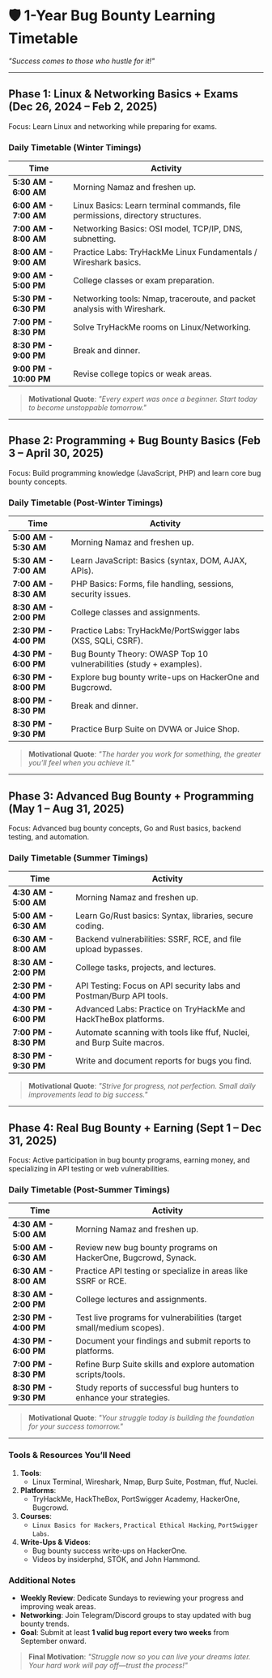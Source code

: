 # 🛡️ **1-Year Bug Bounty Learning Timetable**  
*"Success comes to those who hustle for it!"*  

---

## **Phase 1: Linux & Networking Basics + Exams (Dec 26, 2024 – Feb 2, 2025)**  
Focus: Learn Linux and networking while preparing for exams.  

### Daily Timetable (Winter Timings)
| **Time**           | **Activity**                                                                 |
|---------------------|-----------------------------------------------------------------------------|
| **5:30 AM - 6:00 AM** | Morning Namaz and freshen up.                                             |
| **6:00 AM - 7:00 AM** | Linux Basics: Learn terminal commands, file permissions, directory structures. |
| **7:00 AM - 8:00 AM** | Networking Basics: OSI model, TCP/IP, DNS, subnetting.                   |
| **8:00 AM - 9:00 AM** | Practice Labs: TryHackMe Linux Fundamentals / Wireshark basics.          |
| **9:00 AM - 5:00 PM** | College classes or exam preparation.                                     |
| **5:30 PM - 6:30 PM** | Networking tools: Nmap, traceroute, and packet analysis with Wireshark.  |
| **7:00 PM - 8:30 PM** | Solve TryHackMe rooms on Linux/Networking.                              |
| **8:30 PM - 9:00 PM** | Break and dinner.                                                       |
| **9:00 PM - 10:00 PM** | Revise college topics or weak areas.                                   |

> **Motivational Quote**: *"Every expert was once a beginner. Start today to become unstoppable tomorrow."*

---

## **Phase 2: Programming + Bug Bounty Basics (Feb 3 – April 30, 2025)**  
Focus: Build programming knowledge (JavaScript, PHP) and learn core bug bounty concepts.  

### Daily Timetable (Post-Winter Timings)
| **Time**           | **Activity**                                                              |
|---------------------|--------------------------------------------------------------------------|
| **5:00 AM - 5:30 AM** | Morning Namaz and freshen up.                                          |
| **5:30 AM - 7:00 AM** | Learn JavaScript: Basics (syntax, DOM, AJAX, APIs).                   |
| **7:00 AM - 8:30 AM** | PHP Basics: Forms, file handling, sessions, security issues.          |
| **8:30 AM - 2:00 PM** | College classes and assignments.                                      |
| **2:30 PM - 4:00 PM** | Practice Labs: TryHackMe/PortSwigger labs (XSS, SQLi, CSRF).          |
| **4:30 PM - 6:00 PM** | Bug Bounty Theory: OWASP Top 10 vulnerabilities (study + examples).   |
| **6:30 PM - 8:00 PM** | Explore bug bounty write-ups on HackerOne and Bugcrowd.              |
| **8:00 PM - 8:30 PM** | Break and dinner.                                                    |
| **8:30 PM - 9:30 PM** | Practice Burp Suite on DVWA or Juice Shop.                           |

> **Motivational Quote**: *"The harder you work for something, the greater you’ll feel when you achieve it."*

---

## **Phase 3: Advanced Bug Bounty + Programming (May 1 – Aug 31, 2025)**  
Focus: Advanced bug bounty concepts, Go and Rust basics, backend testing, and automation.  

### Daily Timetable (Summer Timings)  
| **Time**           | **Activity**                                                              |
|---------------------|--------------------------------------------------------------------------|
| **4:30 AM - 5:00 AM** | Morning Namaz and freshen up.                                          |
| **5:00 AM - 6:30 AM** | Learn Go/Rust basics: Syntax, libraries, secure coding.               |
| **6:30 AM - 8:00 AM** | Backend vulnerabilities: SSRF, RCE, and file upload bypasses.         |
| **8:30 AM - 2:00 PM** | College tasks, projects, and lectures.                                |
| **2:30 PM - 4:00 PM** | API Testing: Focus on API security labs and Postman/Burp API tools.   |
| **4:30 PM - 6:00 PM** | Advanced Labs: Practice on TryHackMe and HackTheBox platforms.        |
| **7:00 PM - 8:30 PM** | Automate scanning with tools like ffuf, Nuclei, and Burp Suite macros. |
| **8:30 PM - 9:30 PM** | Write and document reports for bugs you find.                        |

> **Motivational Quote**: *"Strive for progress, not perfection. Small daily improvements lead to big success."*

---

## **Phase 4: Real Bug Bounty + Earning (Sept 1 – Dec 31, 2025)**  
Focus: Active participation in bug bounty programs, earning money, and specializing in API testing or web vulnerabilities.  

### Daily Timetable (Post-Summer Timings)
| **Time**           | **Activity**                                                              |
|---------------------|--------------------------------------------------------------------------|
| **4:30 AM - 5:00 AM** | Morning Namaz and freshen up.                                          |
| **5:00 AM - 6:30 AM** | Review new bug bounty programs on HackerOne, Bugcrowd, Synack.         |
| **6:30 AM - 8:00 AM** | Practice API testing or specialize in areas like SSRF or RCE.         |
| **8:30 AM - 2:00 PM** | College lectures and assignments.                                     |
| **2:30 PM - 4:00 PM** | Test live programs for vulnerabilities (target small/medium scopes).  |
| **4:30 PM - 6:00 PM** | Document your findings and submit reports to platforms.               |
| **7:00 PM - 8:30 PM** | Refine Burp Suite skills and explore automation scripts/tools.        |
| **8:30 PM - 9:30 PM** | Study reports of successful bug hunters to enhance your strategies.   |

> **Motivational Quote**: *"Your struggle today is building the foundation for your success tomorrow."*

---

### **Tools & Resources You’ll Need**  
1. **Tools**:  
   - Linux Terminal, Wireshark, Nmap, Burp Suite, Postman, ffuf, Nuclei.  
2. **Platforms**:  
   - TryHackMe, HackTheBox, PortSwigger Academy, HackerOne, Bugcrowd.  
3. **Courses**:  
   - `Linux Basics for Hackers`, `Practical Ethical Hacking`, `PortSwigger Labs`.  
4. **Write-Ups & Videos**:  
   - Bug bounty success write-ups on HackerOne.  
   - Videos by insiderphd, STÖK, and John Hammond.  

### **Additional Notes**  
- **Weekly Review**: Dedicate Sundays to reviewing your progress and improving weak areas.  
- **Networking**: Join Telegram/Discord groups to stay updated with bug bounty trends.  
- **Goal**: Submit at least **1 valid bug report every two weeks** from September onward.  

> **Final Motivation**: *"Struggle now so you can live your dreams later. Your hard work will pay off—trust the process!"*

